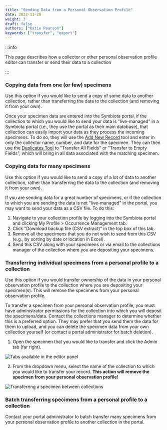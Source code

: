 ```yaml
---
title: "Sending Data from a Personal Observation Profile"
date: 2022-11-29
weight: 3
draft: false
authors: ["Katie Pearson"]
keywords: ["transfer", "export"]
---
```


:::info

This page describes how a collector or other personal observation profile editor can transfer or send their data to a collection

:::

### Copying data from one (or few) specimens

Use this option if you would like to send a copy of some data to another collection, rather than transferring the data to the collection (and removing it from your own).

Once your specimen data are entered into the Symbiota portal, if the collection to which you would like to send your data is "live-managed" in a Symbiota portal (i.e., they use the portal as their main database), that collection can easily import your data as they process the incoming specimens. To do so, they will use the [Add New Record](/docs/Editor_Guide/Adding_Records/adding_full_records) tool and enter in only the collector name, number, and date for the specimen. They can then use the [Duplicates Tool](/docs/Editor_Guide/Editing_Searching_Records/duplicate_matching) to "Transfer All Fields" or "Transfer to Empty Fields", which will bring in all data associated with the matching specimen.

### Copying data for many specimens

Use this option if you would like to send a copy of a lot of data to another collection, rather than transferring the data to the collection (and removing it from your own).

If you are sending data for a great number of specimens, or if the collection to which you are sending the data is not "live-managed" in the portal, you may want to send your data as a CSV file. To do this:

1. Navigate to your collection profile by logging into the Symbiota portal and clicking My Profile > Occurrence Management tab.
2. Click "Download backup file (CSV extract)" in the top box of this tab.
3. Remove all the specimens that you do not wish to send from this CSV (e.g., by sorting by date or location in Excel).
4. Send this CSV along with your specimens or via email to the collections manager of the collection where you are depositing your specimens.

### Transferring individual specimens from a personal profile to a collection

Use this option if you would transfer ownership of the data in your personal observation profile to the collection where you are depositing your specimen(s). This will remove the specimens from your personal observation profile.

To transfer a specimen from your personal observation profile, you must have administrator permissions for the collection into which you will deposit the specimens/data. Contact the collections manager to determine whether this is a preferred option. They may prefer that you send them the data for them to upload, and you can delete the specimen data from your own collection yourself (or contact a portal administrator for batch deletion).

1. Open the specimen that you would like to transfer and click the Admin tab (far right).

![Tabs available in the editor panel](/img/editortabs.PNG)

2. From the dropdown menu, select the name of the collection to which you would like to transfer your record. **This action will remove the specimen from your personal observation profile!**

![Transferring a specimen between collections](/img/transferspecimen.PNG)

### Batch transferring specimens from a personal profile to a collection

Contact your portal administrator to batch transfer many specimens from your personal observation profile to another collection in the portal.
